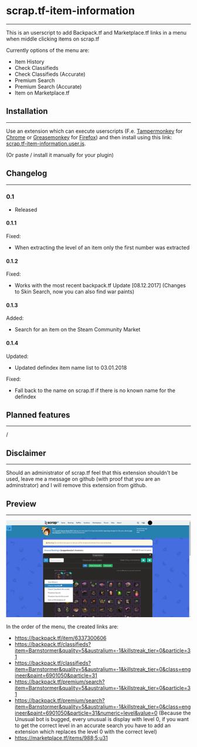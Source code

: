 # scrap.tf-item-information
_____________________________________________
This is an userscript to add Backpack.tf and Marketplace.tf links in a menu when middle clicking items on scrap.tf

Currently options of the menu are:

* Item History
* Check Classifieds
* Check Classifieds (Accurate)
* Premium Search
* Premium Search (Accurate)
* Item on Marketplace.tf



## Installation
_____________________________________________
Use an extension which can execute userscripts (F.e. [Tampermonkey](https://chrome.google.com/webstore/detail/tampermonkey/dhdgffkkebhmkfjojejmpbldmpobfkfo) for [Chrome](https://www.google.com/chrome/) or [Greasemonkey](https://addons.mozilla.org/en-US/firefox/addon/greasemonkey/)  for [Firefox](https://www.mozilla.org/firefox))
and then install using this link: [scrap.tf-item-information.user.js](https://github.com/NetroScript/scrap.tf-item-information/raw/master/scrap.tf-item-information.user.js).

(Or paste / install it manually for your plugin)

## Changelog
_____________________________________________


### 0.1

* Released

#### 0.1.1

Fixed:
* When extracting the level of an item only the first number was extracted

#### 0.1.2

Fixed:
* Works with the most recent backpack.tf Update [08.12.2017] (Changes to Skin Search, now you can also find war paints)

#### 0.1.3

Added:
* Search for an item on the Steam Community Market

#### 0.1.4

Updated:
* Updated defindex item name list to 03.01.2018

Fixed:
* Fall back to the name on scrap.tf if there is no known name for the defindex

## Planned features
_____________________________________________

/


## Disclaimer
_____________________________________________

Should an administrator of scrap.tf feel that this extension shouldn't be used, leave me a message on github (with proof that you are an adminstrator) and I will remove this extension from github.


## Preview
_____________________________________________

![Preview](https://raw.githubusercontent.com/NetroScript/scrap.tf-item-information/master/preview.png)

In the order of the menu, the created links are:

* https://backpack.tf/item/6337300606
* https://backpack.tf/classifieds?item=Barnstormer&quality=5&australium=-1&killstreak_tier=0&particle=31
* https://backpack.tf/classifieds?item=Barnstormer&quality=5&australium=-1&killstreak_tier=0&class=engineer&paint=6901050&particle=31
* https://backpack.tf/premium/search?item=Barnstormer&quality=5&australium=-1&killstreak_tier=0&particle=31
* https://backpack.tf/premium/search?item=Barnstormer&quality=5&australium=-1&killstreak_tier=0&class=engineer&paint=6901050&particle=31&numeric=level&value=0 (Because the Unusual bot is bugged, every unusual is display with level 0, if you want to get the correct level in an accurate search you have to add an extension which replaces the level 0 with the correct level)
* https://marketplace.tf/items/988;5;u31

